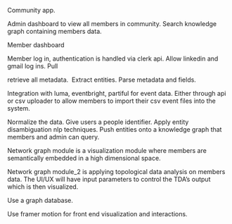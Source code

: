 Community app.

Admin dashboard to view all members in community. Search knowledge graph containing members data.

Member dashboard

Member log in, authentication is handled via clerk api. Allow linkedin and gmail log ins. Pull

retrieve all metadata.  Extract entities. Parse metadata and fields.

Integration with luma, eventbright, partiful for event data. Either through api or csv uploader to allow members to import their csv event files into the system.

Normalize the data. Give users a people identifier. Apply entity disambiguation nlp techniques. Push entities onto a knowledge graph that members and admin can query.

Network graph module is a visualization module where members are semantically embedded in a high dimensional space.

Network graph module_2 is applying topological data analysis on members data. The UI/UX will have input parameters to control the TDA’s output which is then visualized.

Use a graph database.

Use framer motion for front end visualization and interactions.